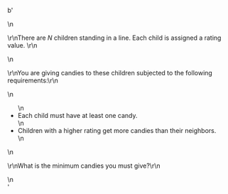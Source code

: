 b'<div class="question-description">\n<p><p>\r\nThere are <i>N</i> children standing in a line. Each child is assigned a rating value. \r\n</p>\n<p>\r\nYou are giving candies to these children subjected to the following requirements:\r\n</p>\n<ul>\n<li>Each child must have at least one candy.</li>\n<li>Children with a higher rating get more candies than their neighbors.</li>\n</ul>\n<p>\r\nWhat is the minimum candies you must give?\r\n</p></p>\n</div>'